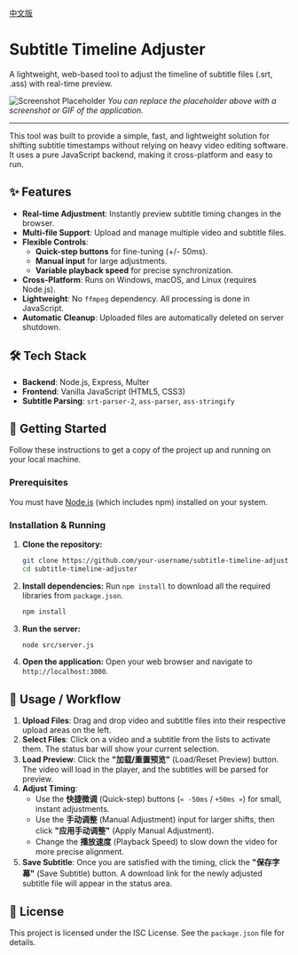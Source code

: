 [中文版](./README.md)

# Subtitle Timeline Adjuster

A lightweight, web-based tool to adjust the timeline of subtitle files (.srt, .ass) with real-time preview.

![Screenshot Placeholder](https://via.placeholder.com/800x450.png?text=App+Screenshot+Here)
*You can replace the placeholder above with a screenshot or GIF of the application.* 

---

This tool was built to provide a simple, fast, and lightweight solution for shifting subtitle timestamps without relying on heavy video editing software. It uses a pure JavaScript backend, making it cross-platform and easy to run.

## ✨ Features

- **Real-time Adjustment**: Instantly preview subtitle timing changes in the browser.
- **Multi-file Support**: Upload and manage multiple video and subtitle files.
- **Flexible Controls**:
  - **Quick-step buttons** for fine-tuning (+/- 50ms).
  - **Manual input** for large adjustments.
  - **Variable playback speed** for precise synchronization.
- **Cross-Platform**: Runs on Windows, macOS, and Linux (requires Node.js).
- **Lightweight**: No `ffmpeg` dependency. All processing is done in JavaScript.
- **Automatic Cleanup**: Uploaded files are automatically deleted on server shutdown.

## 🛠️ Tech Stack

- **Backend**: Node.js, Express, Multer
- **Frontend**: Vanilla JavaScript (HTML5, CSS3)
- **Subtitle Parsing**: `srt-parser-2`, `ass-parser`, `ass-stringify`

## 🚀 Getting Started

Follow these instructions to get a copy of the project up and running on your local machine.

### Prerequisites

You must have [Node.js](https://nodejs.org/) (which includes npm) installed on your system.

### Installation & Running

1.  **Clone the repository:**
    ```bash
    git clone https://github.com/your-username/subtitle-timeline-adjuster.git
    cd subtitle-timeline-adjuster
    ```

2.  **Install dependencies:**
    Run `npm install` to download all the required libraries from `package.json`.
    ```bash
    npm install
    ```

3.  **Run the server:**
    ```bash
    node src/server.js
    ```

4.  **Open the application:**
    Open your web browser and navigate to `http://localhost:3000`.

## 📝 Usage / Workflow

1.  **Upload Files**: Drag and drop video and subtitle files into their respective upload areas on the left.
2.  **Select Files**: Click on a video and a subtitle from the lists to activate them. The status bar will show your current selection.
3.  **Load Preview**: Click the **"加载/重置预览"** (Load/Reset Preview) button. The video will load in the player, and the subtitles will be parsed for preview.
4.  **Adjust Timing**:
    -   Use the **快捷微调** (Quick-step) buttons (`« -50ms` / `+50ms »`) for small, instant adjustments.
    -   Use the **手动调整** (Manual Adjustment) input for larger shifts, then click **"应用手动调整"** (Apply Manual Adjustment).
    -   Change the **播放速度** (Playback Speed) to slow down the video for more precise alignment.
5.  **Save Subtitle**: Once you are satisfied with the timing, click the **"保存字幕"** (Save Subtitle) button. A download link for the newly adjusted subtitle file will appear in the status area.

## 📄 License

This project is licensed under the ISC License. See the `package.json` file for details.